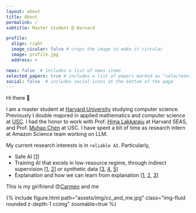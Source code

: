 ```yaml
---
layout: about
title: About
permalink: /
subtitle: Master student @ Harvard

profile:
  align: right
  image_cicular: false # crops the image to make it circular
  image: profile.jpg
  address: >

news: false  # includes a list of news items
selected_papers: true # includes a list of papers marked as "selected={true}"
social: false  # includes social icons at the bottom of the page
---
```


<style type="text/css">
  .ccimg {
    max-width: 350px; width: 100%;
    display: block;
    margin-left: auto;
    margin-right: auto;
  }
</style>

Hi there 👋

I am a master student at [Harvard University](https://www.harvard.edu/) studying computer science.
Previously I double majored in applied mathematics and computer science at [USC](https://www.usc.edu/).
I had the honor to work with Prof. [Hima Lakkaraju](https://himalakkaraju.github.io/) at Harvard SEAS, and Prof. [Muhao Chen](https://muhaochen.github.io/) at USC.
I have spent a bit of time as research intern at Amazon Science team working on LLM. 

My current research interests is in `reliable AI`. Particularly,
- Safe AI [[1](https://arxiv.org/pdf/2305.14710.pdf)]
- Training AI that excels in low-resource regime, through indirect supervision [[1](https://aclanthology.org/2023.acl-long.138.pdf), [2](https://aclanthology.org/2022.naacl-main.190.pdf)] or synthetic data [[3](https://www.ecva.net/papers/eccv_2022/papers_ECCV/papers/136830463.pdf), [4](https://arxiv.org/abs/2206.09592), [5](https://arxiv.org/abs/2309.05956)]
- Explanation and how we can learn from explanation [[1](https://proceedings.neurips.cc/paper/2021/file/9752d873fa71c19dc602bf2a0696f9b5-Paper.pdf), [2](https://www.nature.com/articles/s41746-022-00738-y), [3](https://www.nature.com/articles/s41746-022-00738-y)]

This is my girlfriend 😍[Carmen](https://www.linkedin.com/in/carmen-liang/) and me

{% include figure.html path="assets/img/cc_and_me.jpg" class="img-fluid rounded z-depth-1 ccimg" zoomable=true %}